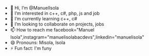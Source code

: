 - 👋 Hi, I’m @ManuelIsola
- 👀 I’m interested in c++, c#, php, js and job
- 🌱 I’m currently learning c++, c#
- 💞️ I’m looking to collaborate on projects, jobs
- 📫 How to reach me facebook="Manuel Isola",instagram="manuelisolabacdevs",linkedin="manuelisola"
- 😄 Pronouns: Misola, Isola
- ⚡ Fun fact: I'm funy

<!---
ManuelIsola/ManuelIsola is a ✨ special ✨ repository because its `README.md` (this file) appears on your GitHub profile.
You can click the Preview link to take a look at your changes.
--->
